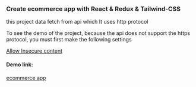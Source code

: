 ### Create ecommerce app with React & Redux & Tailwind-CSS

this project data fetch from api which It uses http protocol

To see the demo of the project, because the api does not support the https protocol, you must first make the following settings

[Allow Insecure content](https://stackoverflow.com/questions/18321032/how-to-get-chrome-to-allow-mixed-content)

#### Demo link:

[ecommerce app](https://ecommerce-app-ecru.vercel.app/)
